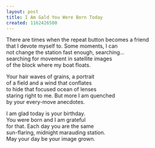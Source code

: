 ```yaml
---
layout: post
title: I Am Gald You Were Born Today
created: 1162426500
---
```


There are times when the repeat button becomes a friend  
that I devote myself to. Some moments, I can  
not change the station fast enough, searching...  
searching for movement in satellite images  
of the block where my boat floats.

Your hair waves of grains, a portrait  
of a field and a wind that conflates  
to hide that focused ocean of lenses  
staring right to me. But more I am quenched  
by your every-move anecdotes.

I am glad today is your birthday.  
You were born and I am grateful  
for that. Each day you are the same  
sun-flaring, midnight marauding station.  
May your day be your image grown.

